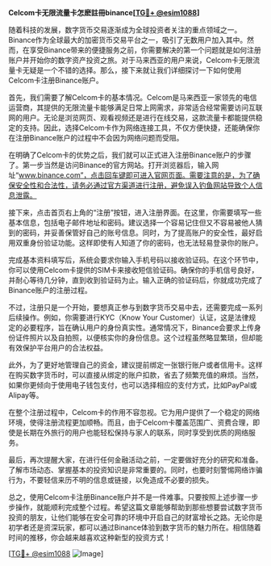 **Celcom卡无限流量卡怎麽註冊binance[[TG💪+ @esim1088](https://t.me/s/esim1088)]**

随着科技的发展，数字货币交易逐渐成为全球投资者关注的重点领域之一。Binance作为全球最大的加密货币交易平台之一，吸引了无数用户加入其中。然而，在享受Binance带来的便捷服务之前，你需要解决的第一个问题就是如何注册账户并开始你的数字资产投资之旅。对于马来西亚的用户来说，Celcom卡无限流量卡无疑是一个不错的选择。那么，接下来就让我们详细探讨一下如何使用Celcom卡注册Binance账户。

首先，我们需要了解Celcom卡的基本情况。Celcom是马来西亚一家领先的电信运营商，其提供的无限流量卡能够满足日常上网需求，非常适合经常需要访问互联网的用户。无论是浏览网页、观看视频还是进行在线交易，这款流量卡都能提供稳定的支持。因此，选择Celcom卡作为网络连接工具，不仅方便快捷，还能确保你在注册Binance账户的过程中不会因为网络问题而受阻。

在明确了Celcom卡的优势之后，我们就可以正式进入注册Binance账户的步骤了。第一步当然是访问Binance的官方网站。打开浏览器后，输入网址“www.binance.com”，点击回车键即可进入官网页面。需要注意的是，为了确保安全性和合法性，请务必通过官方渠道进行注册，避免误入钓鱼网站导致个人信息泄露。

接下来，点击首页右上角的“注册”按钮，进入注册界面。在这里，你需要填写一些基本信息，包括电子邮件地址和密码。建议选择一个容易记住但又不容易被他人猜到的密码，并妥善保管好自己的账号信息。同时，为了提高账户的安全性，最好启用双重身份验证功能。这样即使有人知道了你的密码，也无法轻易登录你的账户。

完成基本资料填写后，系统会要求你输入手机号码以接收验证码。在这个环节中，你可以使用Celcom卡提供的SIM卡来接收短信验证码。确保你的手机信号良好，并耐心等待几分钟，直到收到验证码为止。输入正确的验证码后，你就成功完成了Binance账户的注册过程。

不过，注册只是一个开始，要想真正参与到数字货币交易中去，还需要完成一系列后续操作。例如，你需要进行KYC（Know Your Customer）认证，这是法律规定的必要程序，旨在确认用户的身份真实性。通常情况下，Binance会要求上传身份证件照片以及自拍照，以便核实你的身份信息。这个过程虽然略显繁琐，但却能有效保护平台用户的合法权益。

此外，为了更好地管理自己的资金，建议提前绑定一张银行账户或者信用卡。这样在购买数字货币时，可以直接从绑定的账户扣款，省去了频繁充值的麻烦。当然，如果你更倾向于使用电子钱包支付，也可以选择相应的支付方式，比如PayPal或Alipay等。

在整个注册过程中，Celcom卡的作用不容忽视。它为用户提供了一个稳定的网络环境，使得注册流程更加顺畅。而且，由于Celcom卡覆盖范围广、资费合理，即使是长期在外旅行的用户也能轻松保持与家人的联系，同时享受到优质的网络服务。

最后，再次提醒大家，在进行任何金融活动之前，一定要做好充分的研究和准备。了解市场动态、掌握基本的投资知识是非常重要的。同时，也要时刻警惕网络诈骗行为，不要轻信来历不明的信息或链接，以免造成不必要的损失。

总之，使用Celcom卡注册Binance账户并不是一件难事。只要按照上述步骤一步步操作，就能顺利完成整个过程。希望这篇文章能够帮助到那些想要尝试数字货币投资的朋友，让他们能够在安全可靠的环境中开启自己的财富增长之路。无论你是初学者还是资深玩家，都可以通过Binance体验到数字货币的魅力所在。相信随着时间的推移，你会越来越喜欢这种新型的投资方式！

[[TG💪+ @esim1088](https://t.me/s/esim1088) ![Image](https://i.postimg.cc/4NQfJmqS/Snipaste-2025-05-13-00-14-12.png)]